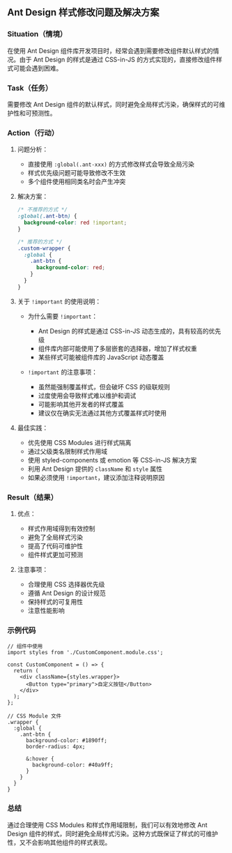 ## Ant Design 样式修改问题及解决方案

### Situation（情境）
在使用 Ant Design 组件库开发项目时，经常会遇到需要修改组件默认样式的情况。由于 Ant Design 的样式是通过 CSS-in-JS 的方式实现的，直接修改组件样式可能会遇到困难。

### Task（任务）
需要修改 Ant Design 组件的默认样式，同时避免全局样式污染，确保样式的可维护性和可预测性。

### Action（行动）
1. 问题分析：
   - 直接使用 `:global(.ant-xxx)` 的方式修改样式会导致全局污染
   - 样式优先级问题可能导致修改不生效
   - 多个组件使用相同类名时会产生冲突

2. 解决方案：
   ```css
   /* 不推荐的方式 */
   :global(.ant-btn) {
     background-color: red !important;
   }

   /* 推荐的方式 */
   .custom-wrapper {
     :global {
       .ant-btn {
         background-color: red;
       }
     }
   }
   ```

3. 关于 `!important` 的使用说明：
   - 为什么需要 `!important`：
     - Ant Design 的样式是通过 CSS-in-JS 动态生成的，具有较高的优先级
     - 组件库内部可能使用了多层嵌套的选择器，增加了样式权重
     - 某些样式可能被组件库的 JavaScript 动态覆盖
   
   - `!important` 的注意事项：
     - 虽然能强制覆盖样式，但会破坏 CSS 的级联规则
     - 过度使用会导致样式难以维护和调试
     - 可能影响其他开发者的样式覆盖
     - 建议仅在确实无法通过其他方式覆盖样式时使用

4. 最佳实践：
   - 优先使用 CSS Modules 进行样式隔离
   - 通过父级类名限制样式作用域
   - 使用 styled-components 或 emotion 等 CSS-in-JS 解决方案
   - 利用 Ant Design 提供的 `className` 和 `style` 属性
   - 如果必须使用 `!important`，建议添加注释说明原因

### Result（结果）
1. 优点：
   - 样式作用域得到有效控制
   - 避免了全局样式污染
   - 提高了代码可维护性
   - 组件样式更加可预测

2. 注意事项：
   - 合理使用 CSS 选择器优先级
   - 遵循 Ant Design 的设计规范
   - 保持样式的可复用性
   - 注意性能影响

### 示例代码
```tsx
// 组件中使用
import styles from './CustomComponent.module.css';

const CustomComponent = () => {
  return (
    <div className={styles.wrapper}>
      <Button type="primary">自定义按钮</Button>
    </div>
  );
};

// CSS Module 文件
.wrapper {
  :global {
    .ant-btn {
      background-color: #1890ff;
      border-radius: 4px;
      
      &:hover {
        background-color: #40a9ff;
      }
    }
  }
}
```

### 总结
通过合理使用 CSS Modules 和样式作用域限制，我们可以有效地修改 Ant Design 组件的样式，同时避免全局样式污染。这种方式既保证了样式的可维护性，又不会影响其他组件的样式表现。 